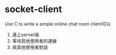 # socket-client

Use C to write a simple online chat room
client可以
1. 連上server端
2. 等待其他使用者的連線
3. 與其他使用者對話
